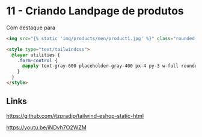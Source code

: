 # 11 - Criando Landpage de produtos

Com destaque para

```html
<img src="{% static 'img/products/men/product1.jpg' %}" class="rounded-tl-lg rounded-tr-lg" />
```

```html
<style type="text/tailwindcss">
  @layer utilities {
    .form-control {
      @apply text-gray-600 placeholder-gray-400 px-4 py-3 w-full rounded-lg focus:outline-none mb-4
    }
  }
</style>
```

## Links

https://github.com/itzpradip/tailwind-eshop-static-html

https://youtu.be/iNDvh7O2WZM

